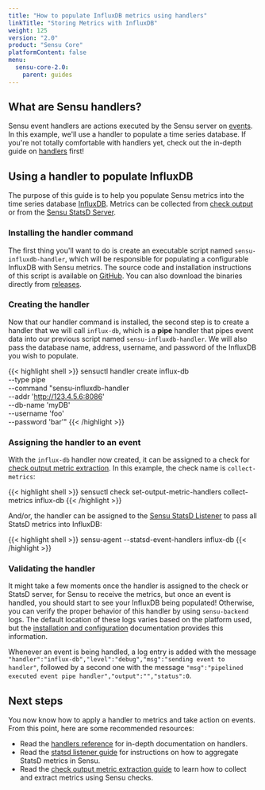 ```yaml
---
title: "How to populate InfluxDB metrics using handlers"
linkTitle: "Storing Metrics with InfluxDB"
weight: 125
version: "2.0"
product: "Sensu Core"
platformContent: false
menu:
  sensu-core-2.0:
    parent: guides
---
```


## What are Sensu handlers?

Sensu event handlers are actions executed by the Sensu server on [events][1].
In this example, we'll use a handler to populate a time series database. If
you're not totally comfortable with handlers yet, check out the in-depth
guide on [handlers][9] first!

## Using a handler to populate InfluxDB

The purpose of this guide is to help you populate Sensu metrics into the time
series database [InfluxDB][2]. Metrics can be collected from [check output][10]
or from the [Sensu StatsD Server][3].

### Installing the handler command

The first thing you'll want to do is create an executable script named
`sensu-influxdb-handler`, which will be responsible for populating a configurable
InfluxDB with Sensu metrics. The source code and installation instructions of
this script is available on [GitHub][4]. You can also download the binaries
directly from [releases][11].

### Creating the handler

Now that our handler command is installed, the second step is to create a
handler that we will call `influx-db`, which is a **pipe** handler that pipes
event data into our previous script named `sensu-influxdb-handler`. We will also
pass the database name, address, username, and password of the InfluxDB you wish
to populate.

{{< highlight shell >}}
sensuctl handler create influx-db \
--type pipe \
--command "sensu-influxdb-handler \
--addr 'http://123.4.5.6:8086' \
--db-name 'myDB' \
--username 'foo' \
--password 'bar'"
{{< /highlight >}}

### Assigning the handler to an event

With the `influx-db` handler now created, it can be assigned to a check for
[check output metric extraction][10]. In this example, the check name is
`collect-metrics`:

{{< highlight shell >}}
sensuctl check set-output-metric-handlers collect-metrics influx-db
{{< /highlight >}}

And/or, the handler can be assigned to the [Sensu StatsD Listener][3] to pass
all StatsD metrics into InfluxDB:

{{< highlight shell >}}
sensu-agent --statsd-event-handlers influx-db
{{< /highlight >}}

### Validating the handler

It might take a few moments once the handler is assigned to the check or StatsD
server, for Sensu to receive the metrics, but once an event is handled, you
should start to see your InfluxDB being populated! Otherwise, you can verify the
proper behavior of this handler by using `sensu-backend` logs. The default
location of these logs varies based on the platform used, but the
[installation and configuration][8] documentation provides this information.

Whenever an event is being handled, a log entry is added with the message
`"handler":"influx-db","level":"debug","msg":"sending event to handler"`,
followed by a second one with the message `"msg":"pipelined executed event pipe
handler","output":"","status":0`.

## Next steps

You now know how to apply a handler to metrics and take action on events. From
this point, here are some recommended resources:

* Read the [handlers reference][9] for in-depth documentation on handlers.
* Read the [statsd listener guide][3] for instructions on how to aggregate
StatsD metrics in Sensu.
* Read the [check output metric extraction guide][10] to learn how to collect
and extract metrics using Sensu checks.

[1]: ../../reference/events/
[2]: https://github.com/influxdata/influxdb
[3]: ../aggregate-metrics-statsd/
[4]: https://github.com/nikkiki/sensu-influxdb-handler#installation
[5]: https://rakyll.org/cross-compilation/
[6]: https://golang.org/doc/install
[7]: https://en.wikipedia.org/wiki/PATH_(variable)
[8]: ../../getting-started/installation-and-configuration/#validating-the-services
[9]: ../../reference/handlers
[10]: ../extract-metrics-with-checks
[11]: https://github.com/nikkiki/sensu-influxdb-handler/releases
